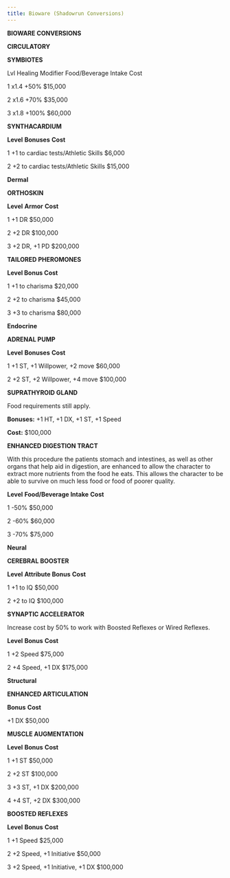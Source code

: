 ```yaml
---
title: Bioware (Shadowrun Conversions)
---
```

**BIOWARE CONVERSIONS**

**CIRCULATORY**

**SYMBIOTES**

Lvl Healing Modifier Food/Beverage Intake Cost

1 x1.4 +50% $15,000

2 x1.6 +70% $35,000

3 x1.8 +100% $60,000

**SYNTHACARDIUM**

**Level** **Bonuses** **Cost**

1 +1 to cardiac tests/Athletic Skills $6,000

2 +2 to cardiac tests/Athletic Skills $15,000

**Dermal**

**ORTHOSKIN**

**Level** **Armor** **Cost**

1 +1 DR $50,000

2 +2 DR $100,000

3 +2 DR, +1 PD $200,000

**TAILORED PHEROMONES**

**Level Bonus Cost**

1 +1 to charisma $20,000

2 +2 to charisma $45,000

3 +3 to charisma $80,000

**Endocrine**

**ADRENAL PUMP**

**Level** **Bonuses** **Cost**

1 +1 ST, +1 Willpower, +2 move $60,000

2 +2 ST, +2 Willpower, +4 move $100,000

**SUPRATHYROID GLAND**

Food requirements still apply.

**Bonuses:** +1 HT, +1 DX, +1 ST, +1 Speed

**Cost:** $100,000

**ENHANCED DIGESTION TRACT**

With this procedure the patients stomach and intestines, as well as
other organs that help aid in digestion, are enhanced to allow the
character to extract more nutrients from the food he eats. This allows
the character to be able to survive on much less food or food of poorer
quality.

**Level** **Food/Beverage Intake** **Cost**

1 -50% $50,000

2 -60% $60,000

3 -70% $75,000

**Neural**

**CEREBRAL BOOSTER**

**Level** **Attribute Bonus** **Cost**

1 +1 to IQ $50,000

2 +2 to IQ $100,000

**SYNAPTIC ACCELERATOR**

Increase cost by 50% to work with Boosted Reflexes or Wired Reflexes.

**Level** **Bonus** **Cost**

1 +2 Speed $75,000

2 +4 Speed, +1 DX $175,000

**Structural**

**ENHANCED ARTICULATION**

**Bonus** **Cost**

+1 DX $50,000

**MUSCLE AUGMENTATION**

**Level** **Bonus** **Cost**

1 +1 ST $50,000

2 +2 ST $100,000

3 +3 ST, +1 DX $200,000

4 +4 ST, +2 DX $300,000

**BOOSTED REFLEXES**

**Level** **Bonus** **Cost**

1 +1 Speed $25,000

2 +2 Speed, +1 Initiative $50,000

3 +2 Speed, +1 Initiative, +1 DX $100,000
